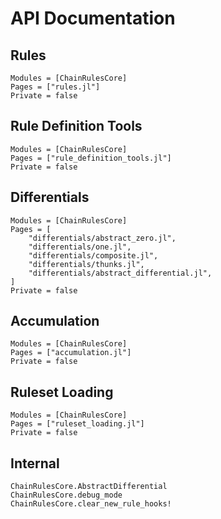 # API Documentation

## Rules
```@autodocs
Modules = [ChainRulesCore]
Pages = ["rules.jl"]
Private = false
```

## Rule Definition Tools
```@autodocs
Modules = [ChainRulesCore]
Pages = ["rule_definition_tools.jl"]
Private = false
```

## Differentials
```@autodocs
Modules = [ChainRulesCore]
Pages = [
    "differentials/abstract_zero.jl",
    "differentials/one.jl",
    "differentials/composite.jl",
    "differentials/thunks.jl",
    "differentials/abstract_differential.jl",
]
Private = false
```

## Accumulation
```@autodocs
Modules = [ChainRulesCore]
Pages = ["accumulation.jl"]
Private = false
```

## Ruleset Loading
```@autodocs
Modules = [ChainRulesCore]
Pages = ["ruleset_loading.jl"]
Private = false
```

## Internal
```@docs
ChainRulesCore.AbstractDifferential
ChainRulesCore.debug_mode
ChainRulesCore.clear_new_rule_hooks!
```

